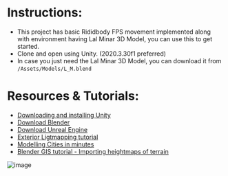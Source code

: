 # Instructions:
* This project has basic Rididbody FPS movement implemented along with environment having Lal Minar 3D Model, you can use this to get started.
* Clone and open using Unity. (2020.3.30f1 preferred)
* In case you just need the Lal Minar 3D Model, you can download it from `/Assets/Models/L_M.blend`

# Resources & Tutorials:
* [Downloading and installing Unity](https://docs.unity3d.com/560/Documentation/Manual/InstallingUnity.html)
* [Download Blender](https://www.blender.org/download/)
* [Download Unreal Engine](https://www.unrealengine.com/en-US/download) 
* [Exterior Ligtmapping tutorial](https://www.youtube.com/watch?v=okYhs6kQ0xw)
* [Modelling Cities in minutes](https://www.youtube.com/watch?v=9bh9nlVQQj8)
* [Blender GIS tutorial - Importing heightmaps of terrain](https://www.youtube.com/watch?v=YNtKnmRXVlo)

![image](https://user-images.githubusercontent.com/58925008/232092204-57ac1a70-d31f-40de-830d-8fe41d920440.png)
 
